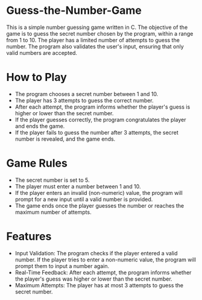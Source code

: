 # Guess-the-Number-Game
This is a simple number guessing game written in C. The objective of the game is to guess the secret number chosen by the program, within a range from 1 to 10. The player has a limited number of attempts to guess the number. The program also validates the user's input, ensuring that only valid numbers are accepted.

# How to Play
- The program chooses a secret number between 1 and 10.
- The player has 3 attempts to guess the correct number.
- After each attempt, the program informs whether the player's guess is higher or lower than the secret number.
- If the player guesses correctly, the program congratulates the player and ends the game.
- If the player fails to guess the number after 3 attempts, the secret number is revealed, and the game ends.
# Game Rules
- The secret number is set to 5.
- The player must enter a number between 1 and 10.
- If the player enters an invalid (non-numeric) value, the program will prompt for a new input until a valid number is provided.
- The game ends once the player guesses the number or reaches the maximum number of attempts.
# Features
- Input Validation: The program checks if the player entered a valid number. If the player tries to enter a non-numeric value, the program will prompt them to input a number again.
- Real-Time Feedback: After each attempt, the program informs whether the player's guess was higher or lower than the secret number.
- Maximum Attempts: The player has at most 3 attempts to guess the secret number.
